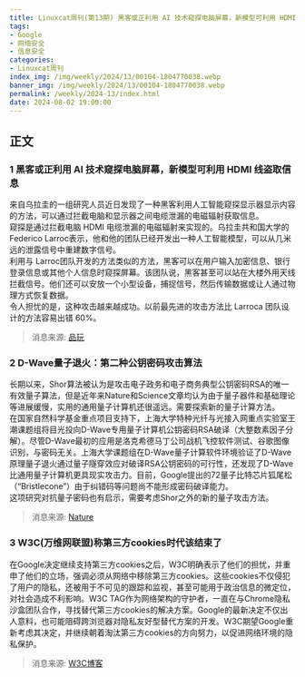 ```yaml
---
title: Linuxcat周刊(第13期) 黑客或正利用 AI 技术窥探电脑屏幕，新模型可利用 HDMI 线盗取信息
tags: 
- Google
- 网络安全
- 信息安全
categories: 
- Linuxcat周刊
index_img: /img/weekly/2024/13/00104-1804770038.webp
banner_img: /img/weekly/2024/13/00104-1804770038.webp
permalink: /weekly/2024-13/index.html
date: 2024-08-02 19:00:00
---
```

## 正文

### 1 黑客或正利用 AI 技术窥探电脑屏幕，新模型可利用 HDMI 线盗取信息
来自乌拉圭的一组研究人员近日发现了一种黑客利用人工智能窥探显示器显示内容的方法，可以通过拦截电脑和显示器之间电缆泄漏的电磁辐射获取信息。        
窥探是通过拦截电脑 HDMI 电缆泄漏的电磁辐射来实现的。乌拉圭共和国大学的Federico Larroc表示，他和他的团队已经开发出一种人工智能模型，可以从几米远的泄露信号中重建数字信号。       
利用与 Larroc团队开发的方法类似的方法，黑客可以在用户输入加密信息、银行登录信息或其他个人信息时窥探屏幕。该团队说，黑客甚至可以站在大楼外用天线拦截信号。他们还可以安放一个小型设备，捕捉信号，然后传输数据或让人通过物理方式恢复数据。     
令人担忧的是，这种攻击越来越成功。以前最先进的攻击方法比 Larroca 团队设计的方法容易出错 60%。       
> 消息来源: [品玩](https://www.pingwest.com/w/296994)

### 2 D-Wave量子退火：第二种公钥密码攻击算法
长期以来，Shor算法被认为是攻击电子政务和电子商务典型公钥密码RSA的唯一有效量子算法，但是近年来Nature和Science文章均认为由于量子器件和基础理论等进展缓慢，实用的通用量子计算机还很遥远。需要探索新的量子计算方法。        
在国家自然科学基金重点项目支持下，上海大学特种光纤与光接入网重点实验室王潮课题组将目光投向D-Wave专用量子计算机公钥密码RSA破译（大整数素因子分解）。尽管D-Wave最初的应用是洛克希德马丁公司战机飞控软件测试、谷歌图像识别，与密码无关。上海大学课题组在D-Wave量子计算软件环境验证了D-Wave原理量子退火通过量子隧穿效应对破译RSA公钥密码的可行性，还发现了D-Wave比通用量子计算机更具现实攻击力。目前，Google提出的72量子比特芯片狐尾松（“Bristlecone”）由于纠错码等问题尚不能形成密码破译能力。         
这项研究对抗量子密码也有启示，需要考虑Shor之外的新的量子攻击方法。      
> 消息来源: [Nature](https://www.nature.com/articles/s41598-020-62802-5?utm_source=naturechina&utm_medium=referral&utm_content=RMarketing&utm_campaign=JRCN_1_LW01)

### 3 W3C(万维网联盟)称第三方cookies时代该结束了
在Google决定继续支持第三方cookies之后，W3C明确表示了他们的担忧，并重申了他们的立场，强调必须从网络中移除第三方cookies。这些cookies不仅侵犯了用户的隐私，还被用于不可见的跟踪和监视，甚至可能用于政治信息的微定位，对社会造成不利影响。W3C TAG作为网络架构的守护者，一直在与Chrome隐私沙盒团队合作，寻找替代第三方cookies的解决方案。Google的最新决定不仅出人意料，也可能阻碍跨浏览器对隐私友好型替代方案的开发。W3C期望Google重新考虑其决定，并继续朝着淘汰第三方cookies的方向努力，以促进网络环境的隐私保护。
> 消息来源: [W3C博客](https://www.w3.org/blog/2024/third-party-cookies-have-got-to-go/)












